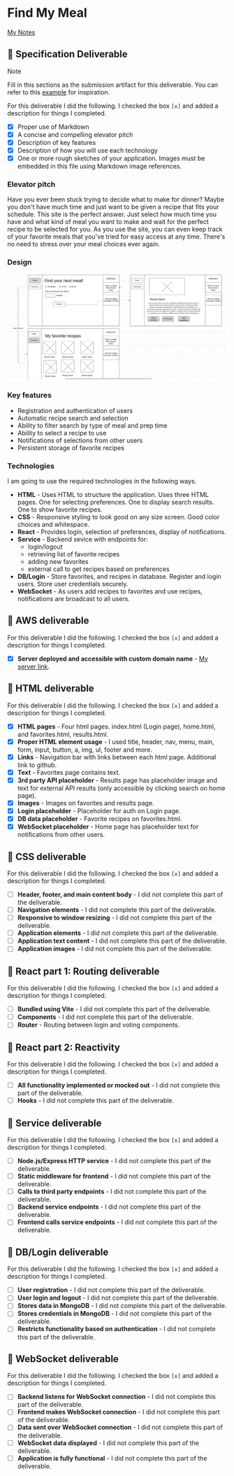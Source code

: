 # Find My Meal

[My Notes](notes.md)

## 🚀 Specification Deliverable

> [!NOTE]
>  Fill in this sections as the submission artifact for this deliverable. You can refer to this [example](https://github.com/webprogramming260/startup-example/blob/main/README.md) for inspiration.

For this deliverable I did the following. I checked the box `[x]` and added a description for things I completed.

- [x] Proper use of Markdown
- [x] A concise and compelling elevator pitch
- [x] Description of key features
- [x] Description of how you will use each technology
- [x] One or more rough sketches of your application. Images must be embedded in this file using Markdown image references.

### Elevator pitch

Have you ever been stuck trying to decide what to make for dinner? Maybe you don't have much time and just want to be given a recipe that fits your schedule. This site is the perfect answer. Just select how much time you have and what kind of meal you want to make and wait for the perfect recipe to be selected for you. As you use the site, you can even keep track of your favorite meals that you've tried for easy access at any time. There's no need to stress over your meal choices ever again. 

### Design

![Design image](RecipeWebsite.png)

### Key features

- Registration and authentication of users
- Automatic recipe search and selection
- Ability to filter search by type of meal and prep time 
- Ability to select a recipe to use
- Notifications of selections from other users
- Persistent storage of favorite recipes

### Technologies

I am going to use the required technologies in the following ways.

- **HTML** - Uses HTML to structure the application. Uses three HTML pages. One for selecting preferences. One to display search results. One to show favorite recipes. 
- **CSS** - Responsive styling to look good on any size screen. Good color choices and whitespace.
- **React** - Provides login, selection of preferences, display of notifications.
- **Service** - Backend sevice with endpoints for:
    - login/logout
    - retrieving list of favorite recipes
    - adding new favorites
    - external call to get recipes based on preferences   
- **DB/Login** - Store favorites, and recipes in database. Register and login users. Store user credentials securely.
- **WebSocket** - As users add recipes to favorites and use recipes, notifications are broadcast to all users. 

## 🚀 AWS deliverable

For this deliverable I did the following. I checked the box `[x]` and added a description for things I completed.

- [x] **Server deployed and accessible with custom domain name** - [My server link](https://startup.findmymeal.click).

## 🚀 HTML deliverable

For this deliverable I did the following. I checked the box `[x]` and added a description for things I completed.

- [x] **HTML pages** - Four html pages. index.html (Login page), home.html, and favorites.html, results.html.
- [x] **Proper HTML element usage** - I used title, header, nav, menu, main, form, input, button, a, img, ul, footer and more. 
- [x] **Links** - Navigation bar with links between each html page. Additional link to github.
- [x] **Text** - Favorites page contains text.
- [x] **3rd party API placeholder** - Results page has placeholder image and text for external API results (only accessible by clicking search on home page).
- [x] **Images** - Images on favorites and results page.
- [x] **Login placeholder** - Placeholder for auth on Login page.
- [x] **DB data placeholder** - Favorite recipes on favorites.html.
- [x] **WebSocket placeholder** - Home page has placeholder text for notifications from other users.

## 🚀 CSS deliverable

For this deliverable I did the following. I checked the box `[x]` and added a description for things I completed.

- [ ] **Header, footer, and main content body** - I did not complete this part of the deliverable.
- [ ] **Navigation elements** - I did not complete this part of the deliverable.
- [ ] **Responsive to window resizing** - I did not complete this part of the deliverable.
- [ ] **Application elements** - I did not complete this part of the deliverable.
- [ ] **Application text content** - I did not complete this part of the deliverable.
- [ ] **Application images** - I did not complete this part of the deliverable.

## 🚀 React part 1: Routing deliverable

For this deliverable I did the following. I checked the box `[x]` and added a description for things I completed.

- [ ] **Bundled using Vite** - I did not complete this part of the deliverable.
- [ ] **Components** - I did not complete this part of the deliverable.
- [ ] **Router** - Routing between login and voting components.

## 🚀 React part 2: Reactivity

For this deliverable I did the following. I checked the box `[x]` and added a description for things I completed.

- [ ] **All functionality implemented or mocked out** - I did not complete this part of the deliverable.
- [ ] **Hooks** - I did not complete this part of the deliverable.

## 🚀 Service deliverable

For this deliverable I did the following. I checked the box `[x]` and added a description for things I completed.

- [ ] **Node.js/Express HTTP service** - I did not complete this part of the deliverable.
- [ ] **Static middleware for frontend** - I did not complete this part of the deliverable.
- [ ] **Calls to third party endpoints** - I did not complete this part of the deliverable.
- [ ] **Backend service endpoints** - I did not complete this part of the deliverable.
- [ ] **Frontend calls service endpoints** - I did not complete this part of the deliverable.

## 🚀 DB/Login deliverable

For this deliverable I did the following. I checked the box `[x]` and added a description for things I completed.

- [ ] **User registration** - I did not complete this part of the deliverable.
- [ ] **User login and logout** - I did not complete this part of the deliverable.
- [ ] **Stores data in MongoDB** - I did not complete this part of the deliverable.
- [ ] **Stores credentials in MongoDB** - I did not complete this part of the deliverable.
- [ ] **Restricts functionality based on authentication** - I did not complete this part of the deliverable.

## 🚀 WebSocket deliverable

For this deliverable I did the following. I checked the box `[x]` and added a description for things I completed.

- [ ] **Backend listens for WebSocket connection** - I did not complete this part of the deliverable.
- [ ] **Frontend makes WebSocket connection** - I did not complete this part of the deliverable.
- [ ] **Data sent over WebSocket connection** - I did not complete this part of the deliverable.
- [ ] **WebSocket data displayed** - I did not complete this part of the deliverable.
- [ ] **Application is fully functional** - I did not complete this part of the deliverable.
